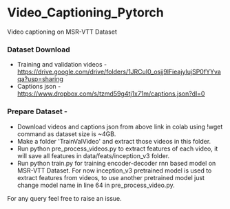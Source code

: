 # Video_Captioning_Pytorch
Video captioning on MSR-VTT Dataset

### Dataset Download
* Training and validation videos - https://drive.google.com/drive/folders/1JRCuI0_osjj9lFieajyIujSP0fYYvaqa?usp=sharing
* Captions json - https://www.dropbox.com/s/tzmd59g4tj1x71m/captions.json?dl=0

### Prepare Dataset - 
* Download videos and captions json from above link in colab using !wget command as dataset size is ~4GB.
* Make a folder 'TrainValVideo' and extract those videos in this folder.
* Run python pre_process_videos.py to extract features of each video, it will save all features in data/feats/inception_v3 folder.
* Run python train.py for training encoder-decoder rnn based model on MSR-VTT Dataset. For now inception_v3 pretrained model is used to extract features from videos, to use another pretrained model just change model name in line 64 in pre_process_video.py.


For any query feel free to raise an issue.
